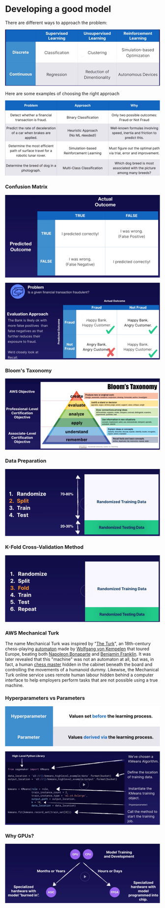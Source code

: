 # Developing a good model

There are different ways to approach the problem:

![](../.gitbook/assets/image%20%2821%29.png)

Here are some examples of choosing the right approach

![](../.gitbook/assets/image%20%288%29.png)

### Confusion Matrix

![](../.gitbook/assets/image.png)

![](../.gitbook/assets/image%20%2813%29.png)

### Bloom's Taxonomy

![](../.gitbook/assets/image%20%2814%29.png)

### Data Preparation

![](../.gitbook/assets/image%20%2834%29.png)

### K-Fold Cross-Validation Method

![](../.gitbook/assets/image%20%283%29.png)

### AWS Mechanical Turk

The name Mechanical Turk was inspired by "[The Turk](https://en.wikipedia.org/wiki/The_Turk)", an 18th-century chess-playing [automaton](https://en.wikipedia.org/wiki/Automaton) made by [Wolfgang von Kempelen](https://en.wikipedia.org/wiki/Wolfgang_von_Kempelen) that toured Europe, beating both [Napoleon Bonaparte](https://en.wikipedia.org/wiki/Napoleon_Bonaparte) and [Benjamin Franklin](https://en.wikipedia.org/wiki/Benjamin_Franklin). It was later revealed that this "machine" was not an automaton at all, but was, in fact, a human [chess master](https://en.wikipedia.org/wiki/Chess_master) hidden in the cabinet beneath the board and controlling the movements of a humanoid dummy. Likewise, the Mechanical Turk online service uses remote human labour hidden behind a computer interface to help employers perform tasks that are not possible using a true machine.

### Hyperparameters vs Parameters

![](../.gitbook/assets/image%20%2811%29.png)

![](../.gitbook/assets/image%20%2818%29.png)

### Why GPUs?

![](../.gitbook/assets/image%20%284%29.png)

